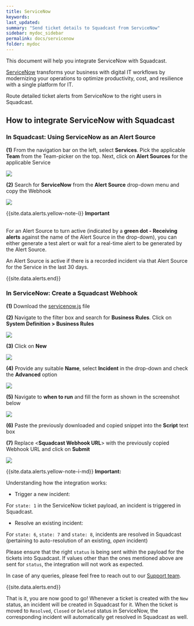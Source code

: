 ```yaml
---
title: ServiceNow
keywords: 
last_updated: 
summary: "Send ticket details to Squadcast from ServiceNow"
sidebar: mydoc_sidebar
permalink: docs/servicenow
folder: mydoc
---
```


This document will help you integrate ServiceNow with Squadcast.

[ServiceNow](https://www.ServiceNow.com/) transforms your business with digital IT workflows by modernizing your operations to optimize productivity, cost, and resilience with a single platform for IT.

Route detailed ticket alerts from ServiceNow to the right users in Squadcast.

## How to integrate ServiceNow with Squadcast

### In Squadcast: Using ServiceNow as an Alert Source

**(1)** From the navigation bar on the left, select **Services**. Pick the applicable **Team** from the Team-picker on the top. Next, click on **Alert Sources** for the applicable Service

![](../.gitbook/assets/alert\_source\_1.png)

**(2)** Search for **ServiceNow** from the **Alert Source** drop-down menu and copy the Webhook

![](../.gitbook/assets/servicenow\_1.png)

{{site.data.alerts.yellow-note-i}}
<b>Important</b><br/><br/>
<p>For an Alert Source to turn active (indicated by a <b>green dot - Receiving alerts</b> against the name of the Alert Source in the drop-down), you can either generate a test alert or wait for a real-time alert to be generated by the Alert Source.</p>
<p>An Alert Source is active if there is a recorded incident via that Alert Source for the Service in the last 30 days.</p>
{{site.data.alerts.end}}

### In ServiceNow: Create a Squadcast Webhook

**(1)** Download the [servicenow.js](https://github.com/SquadcastHub/squadcast-servicenow-integration/blob/master/servicenow.js) file

**(2)** Navigate to the filter box and search for **Business Rules**. Click on **System Definition > Business Rules**

![](../.gitbook/assets/servicenow\_2.png)

**(3)** Click on **New**

![](../.gitbook/assets/servicenow\_3.png)

**(4)** Provide any suitable **Name**, select **Incident** in the drop-down and check the **Advanced** option

![](../.gitbook/assets/servicenow\_4.png)

**(5)** Navigate to **when to run** and fill the form as shown in the screenshot below

![](../.gitbook/assets/servicenow\_5.png)

**(6)** Paste the previously downloaded and copied snippet into the **Script** text box

**(7)** Replace <**Squadcast Webhook URL**> with the previously copied Webhook URL and click on **Submit**

![](../.gitbook/assets/servicenow\_6.png)

{{site.data.alerts.yellow-note-i-md}}
**Important:**

Understanding how the integration works:

- Trigger a new incident:

For `state: 1` in the ServiceNow ticket payload, an incident is triggered in Squadcast.

- Resolve an existing incident:

For `state: 6`, `state: 7` and `state: 8`, incidents are resolved in Squadcast (pertaining to auto-resolution of an existing, *open* incident)

Please ensure that the right `status` is being sent within the payload for the tickets into Squadcast. If values other than the ones mentioned above are sent for `status`, the integration will not work as expected.

In case of any queries, please feel free to reach out to our [Support team](mailto:support@squadcast.com).

{{site.data.alerts.end}}

That is it, you are now good to go! Whenever a ticket is created with the `New` status, an incident will be created in Squadcast for it. When the ticket is moved to `Resolved`, `Closed` or `Deleted` status in ServiceNow, the corresponding incident will automatically get resolved in Squadcast as well.